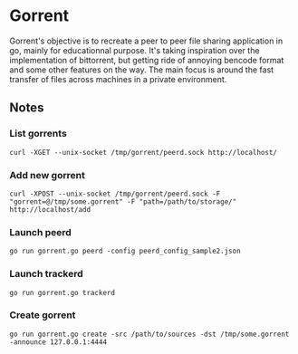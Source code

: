 # Gorrent

Gorrent's objective is to recreate a peer to peer file sharing application in go, mainly for educationnal purpose.
It's taking inspiration over the implementation of bittorrent, but getting ride of annoying bencode format and some other features on the way. The main focus is around the fast transfer of files across machines in a private environment.

## Notes

### List gorrents
`curl -XGET --unix-socket /tmp/gorrent/peerd.sock http://localhost/`

### Add new gorrent
`curl -XPOST --unix-socket /tmp/gorrent/peerd.sock -F "gorrent=@/tmp/some.gorrent" -F "path=/path/to/storage/"  http://localhost/add`

### Launch peerd
`go run gorrent.go peerd -config peerd_config_sample2.json`

### Launch trackerd
`go run gorrent.go trackerd`

### Create gorrent
`go run gorrent.go create -src /path/to/sources -dst /tmp/some.gorrent -announce 127.0.0.1:4444`